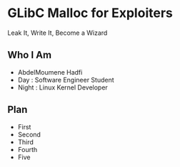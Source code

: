 # GLibC Malloc for Exploiters
Leak It, Write It, Become a Wizard


## Who I Am
* AbdelMoumene Hadfi  <!-- .element: class="fragment" data-fragment-index="1" -->
* Day   : Software Engineer Student  <!-- .element: class="fragment" data-fragment-index="2" -->
* Night : Linux Kernel Developer <!-- .element: class="fragment" data-fragment-index="3" -->


## Plan
* First <!-- .element: class="fragment" data-fragment-index="1" -->
* Second <!-- .element: class="fragment" data-fragment-index="2" -->
* Third <!-- .element: class="fragment" data-fragment-index="3" -->
* Fourth <!-- .element: class="fragment" data-fragment-index="4" -->
* Five <!-- .element: class="fragment" data-fragment-index="5" -->
